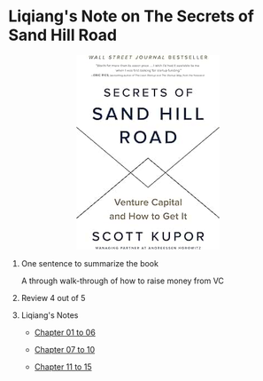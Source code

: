 # Liqiang's Note on The Secrets of Sand Hill Road

<p align="center">
  <img src="./imgs/SecretesofSandHullRoad_small.jpg" />
</p>


1. One sentence to summarize the book

    A through walk-through of how to raise money from VC

1. Review
    4 out of 5

1. Liqiang's Notes

    * [Chapter 01 to 06](./chapter_1_6_Introduction.md)

    * [Chapter 07 to 10](./chapter_7_10_DirectContactwithVCs.md)

    * [Chapter 11 to 15](./chapter_11_15_Examples.md)